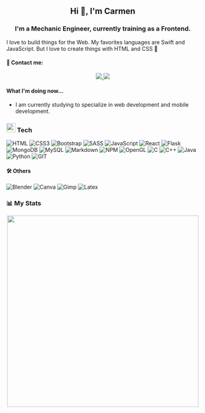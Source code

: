 <h2 align="center"> Hi 👋, I'm Carmen </h2>

<h3 align="center"> I'm a Mechanic Engineer, currently training as a Frontend. </h3>
 
I love to build things for the Web. My favorites languages are Swift and JavaScript. But I love to create things with HTML and CSS 💖

#### 📩 Contact me: 
<div align="center">
    <a href="https://www.linkedin.com/in/mar%C3%ADa-m-b81bbb1b8/" target="_pink">
        <img src="https://img.shields.io/badge/LinkedIn-%23181818?logo=linkedin&style=for-the-badge"/>
    </a>
    <a href="mailto:carmenmtzunam97@gmail.com" target="_blank">
        <img src="https://img.shields.io/badge/Gmail-D14836?style=for-the-badge&logo=gmail&logoColor=pink"/>
    </a>
</div>

#### What I'm doing now...
- I am currently studying to specialize in web development and mobile development.

### <img src = "https://media2.giphy.com/media/QssGEmpkyEOhBCb7e1/giphy.gif?cid=ecf05e47a0n3gi1bfqntqmob8g9aid1oyj2wr3ds3mg700bl&rid=giphy.gif" width = 24px>  Tech
![HTML](https://img.shields.io/badge/HTML5-E34F26?style=for-the-badge&logo=html5&logoColor=white)
![CSS3](https://img.shields.io/badge/CSS3-1572B6?style=for-the-badge&logo=css3&logoColor=white)
![Bootstrap](https://img.shields.io/badge/Bootstrap-563D7C?style=for-the-badge&logo=bootstrap&logoColor=white)
![SASS](https://img.shields.io/badge/Sass-CC6699?style=for-the-badge&logo=sass&logoColor=white)
![JavaScript](https://img.shields.io/badge/JavaScript-323330?style=for-the-badge&logo=javascript&logoColor=F7DF1E)
![React](https://img.shields.io/badge/React-20232A?style=for-the-badge&logo=react&logoColor=61DAFB)
![Flask](https://img.shields.io/badge/Flask-000000?style=for-the-badge&logo=flask&logoColor=white)
![MongoDB](https://img.shields.io/badge/MongoDB-4EA94B?style=for-the-badge&logo=mongodb&logoColor=white)
![MySQL](https://img.shields.io/badge/MySQL-005C84?style=for-the-badge&logo=mysql&logoColor=white)
![Markdown](https://img.shields.io/badge/Markdown-000000?style=for-the-badge&logo=markdown&logoColor=white)
![NPM](https://img.shields.io/badge/npm-CB3837?style=for-the-badge&logo=npm&logoColor=white)
![OpenGL](https://img.shields.io/badge/OpenGL-FFFFFF?style=for-the-badge&logo=opengl)
![C](https://img.shields.io/badge/C-00599C?style=for-the-badge&logo=c&logoColor=white)
![C++](https://img.shields.io/badge/C%2B%2B-00599C?style=for-the-badge&logo=c%2B%2B&logoColor=white)
![Java](https://img.shields.io/badge/Java-ED8B00?style=for-the-badge&logo=java&logoColor=white)
![Python](https://img.shields.io/badge/Python-FFD43B?style=for-the-badge&logo=python&logoColor=darkgreen)
![GIT](https://img.shields.io/badge/Git-F05032?style=for-the-badge&logo=git&logoColor=white)

 
 #### 🛠 Others
 ![Blender](https://img.shields.io/badge/blender-%23F5792A.svg?style=for-the-badge&logo=blender&logoColor=white)
 ![Canva](https://img.shields.io/badge/Canva-%2300C4CC.svg?&style=for-the-badge&logo=Canva&logoColor=white)
 ![Gimp](https://img.shields.io/badge/gimp-5C5543?style=for-the-badge&logo=gimp&logoColor=white)
 ![Latex](https://img.shields.io/badge/LaTeX-47A141?style=for-the-badge&logo=LaTeX&logoColor=white)
 
 ### 📊 My Stats

<div align="center">
    <img width='500' src="https://github-readme-stats.vercel.app/api?username=Hellocarmenn&count_private=true&show_icons=true&theme=dracula" />
</div>



